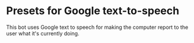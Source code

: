 # Presets for Google text-to-speech
This bot uses Google text to speech for making the computer report to the user what it's currently doing.
